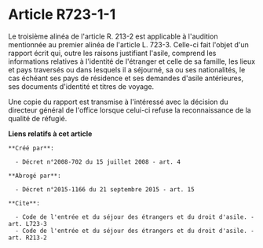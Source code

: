# Article R723-1-1

Le troisième alinéa de l'article R. 213-2 est applicable à l'audition mentionnée au premier alinéa de l'article L. 723-3.
Celle-ci fait l'objet d'un rapport écrit qui, outre les raisons justifiant l'asile, comprend les informations relatives à
l'identité de l'étranger et celle de sa famille, les lieux et pays traversés ou dans lesquels il a séjourné, sa ou ses
nationalités, le cas échéant ses pays de résidence et ses demandes d'asile antérieures, ses documents d'identité et titres de
voyage. 

Une copie du rapport est transmise à l'intéressé avec la décision du directeur général de l'office lorsque celui-ci refuse la
reconnaissance de la qualité de réfugié.

**Liens relatifs à cet article**

	**Créé par**:

	  - Décret n°2008-702 du 15 juillet 2008 - art. 4

	**Abrogé par**:

	  - Décret n°2015-1166 du 21 septembre 2015 - art. 15

	**Cite**:

	  - Code de l'entrée et du séjour des étrangers et du droit d'asile. - art. L723-3
	  - Code de l'entrée et du séjour des étrangers et du droit d'asile. - art. R213-2
